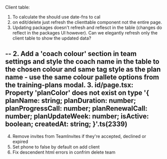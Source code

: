 
Client table:
1. To calculate the  should use date-fns to cal
2. on edit/delete just refresh the clienttable component not the entire page.
3. Updating packages doesn't refresh and reflesct in the table (changes do reflect in the packages UI however). Can we elegantly refresh only the client table to show the updated data?



--
2. Add a 'coach colour' section in team settings and style the coach name in the table to the chosen colour and same tag style as the plan name - use the same colour pallete options from the training-plans modal.
3. id/page.tsx: Property 'planColor' does not exist on type '{ planName: string; planDuration: number; planProgressCall: number; planRenewalCall: number; planUpdateWeek: number; isActive: boolean; createdAt: string; }'.ts(2339)
--
4. Remove invites from TeamInvites if they're accepted, declined or expired
5. Set phone to false by default on add client
6. Fix descendent html errors in confrim delete team 
